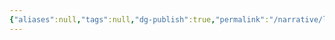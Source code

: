 ```yaml
---
{"aliases":null,"tags":null,"dg-publish":true,"permalink":"/narrative/locations/worlds/channel/","dgPassFrontmatter":true}
---
```


